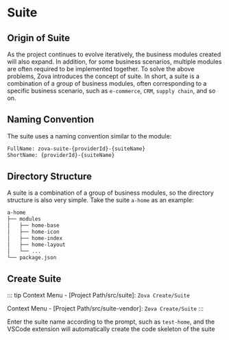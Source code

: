 # Suite

## Origin of Suite

As the project continues to evolve iteratively, the business modules created will also expand. In addition, for some business scenarios, multiple modules are often required to be implemented together. To solve the above problems, Zova introduces the concept of suite. In short, a suite is a combination of a group of business modules, often corresponding to a specific business scenario, such as `e-commerce`, `CRM`, `supply chain`, and so on.

## Naming Convention

The suite uses a naming convention similar to the module:

```bash
FullName: zova-suite-{providerId}-{suiteName}
ShortName: {providerId}-{suiteName}
```

## Directory Structure

A suite is a combination of a group of business modules, so the directory structure is also very simple. Take the suite `a-home` as an example:

```bash
a-home
├── modules
│   ├── home-base
│   ├── home-icon
│   ├── home-index
│   ├── home-layout
│   └── ...
└── package.json
```

## Create Suite

::: tip
Context Menu - [Project Path/src/suite]: `Zova Create/Suite`

Context Menu - [Project Path/src/suite-vendor]: `Zova Create/Suite`
:::

Enter the suite name according to the prompt, such as `test-home`, and the VSCode extension will automatically create the code skeleton of the suite
